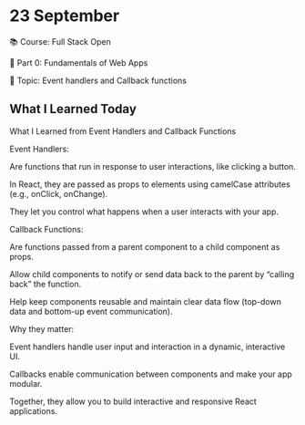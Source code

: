 # 23 September
📚 Course: Full Stack Open

🧩 Part 0: Fundamentals of Web Apps

🔖 Topic: Event handlers and Callback functions

## What I Learned Today

What I Learned from Event Handlers and Callback Functions

Event Handlers:

Are functions that run in response to user interactions, like clicking a button.

In React, they are passed as props to elements using camelCase attributes (e.g., onClick, onChange).

They let you control what happens when a user interacts with your app.

Callback Functions:

Are functions passed from a parent component to a child component as props.

Allow child components to notify or send data back to the parent by “calling back” the function.

Help keep components reusable and maintain clear data flow (top-down data and bottom-up event communication).

Why they matter:

Event handlers handle user input and interaction in a dynamic, interactive UI.

Callbacks enable communication between components and make your app modular.

Together, they allow you to build interactive and responsive React applications. 









